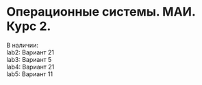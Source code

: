 # Операционные системы. МАИ. Курс 2.
В наличии:   
lab2: Вариант 21   
lab3: Вариант 5   
lab4: Вариант 21   
lab5: Вариант 11   
